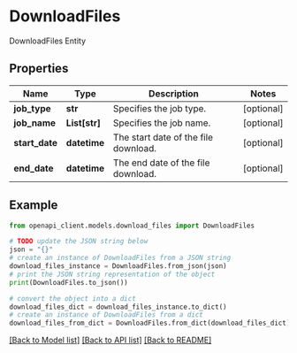 # DownloadFiles

DownloadFiles Entity

## Properties

Name | Type | Description | Notes
------------ | ------------- | ------------- | -------------
**job_type** | **str** | Specifies the job type. | [optional] 
**job_name** | **List[str]** | Specifies the job name. | [optional] 
**start_date** | **datetime** | The start date of the file download. | [optional] 
**end_date** | **datetime** | The end date of the file download. | [optional] 

## Example

```python
from openapi_client.models.download_files import DownloadFiles

# TODO update the JSON string below
json = "{}"
# create an instance of DownloadFiles from a JSON string
download_files_instance = DownloadFiles.from_json(json)
# print the JSON string representation of the object
print(DownloadFiles.to_json())

# convert the object into a dict
download_files_dict = download_files_instance.to_dict()
# create an instance of DownloadFiles from a dict
download_files_from_dict = DownloadFiles.from_dict(download_files_dict)
```
[[Back to Model list]](../README.md#documentation-for-models) [[Back to API list]](../README.md#documentation-for-api-endpoints) [[Back to README]](../README.md)


